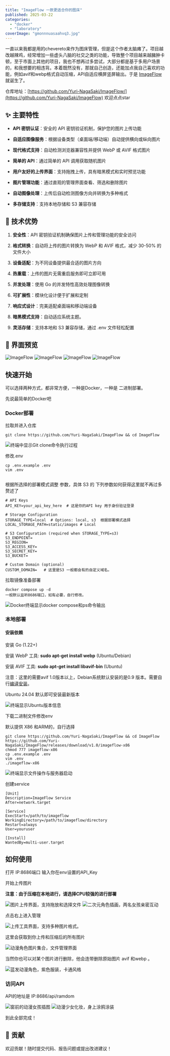 ```yaml
---
title: "ImageFlow 一款更适合你的图床"
published: 2025-03-22
categories: 
  - "docker"
  - "laboratory"
coverImage: "gmonnnuasaahvq3.jpg"
---
```


一直以来我都是用的chevereto来作为图床管理，但是这个作者太脑瘫了。项目越改越辣鸡，经常增加一些虚头八脑的社交之类的功能，导致整个项目越来越臃肿卡顿，至于市面上其他的项目，我也不想再过多尝试，大部分都是基于多用户场景的，和我想要的相违背。本着既然没有，那就自己创造，还能加点我自己喜欢的功能，例如avif和webp格式自动压缩，API自适应横屏竖屏输出。于是 [ImageFlow](https://github.com/Yuri-NagaSaki/ImageFlow/) 就诞生了。

仓库地址：[https://github.com/Yuri-NagaSaki/ImageFlow/](https://github.com/Yuri-NagaSaki/ImageFlow) 欢迎点点star

## ✨ 主要特性[](https://github.com/Yuri-NagaSaki/ImageFlow/blob/main/README_zh.md#-%E4%B8%BB%E8%A6%81%E7%89%B9%E6%80%A7)

- **API 密钥认证**：安全的 API 密钥验证机制，保护您的图片上传功能

- **自适应图像服务**：根据设备类型（桌面端/移动端）自动提供横向或纵向图片

- **现代格式支持**：自动检测浏览器兼容性并提供 WebP 或 AVIF 格式图片

- **简单的 API**：通过简单的 API 调用获取随机图片

- **用户友好的上传界面**：支持拖拽上传，具有暗黑模式和实时预览功能

- **图片管理功能**：通过直观的管理界面查看、筛选和删除图片

- **自动图像处理**：上传后自动检测图像方向并转换为多种格式

- **多存储支持**：支持本地存储和 S3 兼容存储

## 🚀 技术优势

[](https://github.com/Yuri-NagaSaki/ImageFlow/blob/main/README_zh.md#-%E6%8A%80%E6%9C%AF%E4%BC%98%E5%8A%BF)

1. **安全性**：API 密钥验证机制确保图片上传和管理功能的安全访问

3. **格式转换**：自动将上传的图片转换为 WebP 和 AVIF 格式，减少 30-50% 的文件大小

5. **设备适配**：为不同设备提供最合适的图片方向

7. **热重载**：上传的图片无需重启服务即可立即可用

9. **并发处理**：使用 Go 的并发特性高效处理图像转换

11. **可扩展性**：模块化设计便于扩展和定制

13. **响应式设计**：完美适配桌面端和移动端设备

15. **暗黑模式支持**：自动适应系统主题。

17. **灵活存储**：支持本地和 S3 兼容存储，通过 .env 文件轻松配置

## 📸 界面预览

<picture>
    <source srcset="https://s3.catcat.blog/images/2025/03/image1.avif" type="image/avif">
    <source srcset="https://s3.catcat.blog/images/2025/03/image1.webp" type="image/webp">
    <img src="https://s3.catcat.blog/images/2025/03/image1.jpg" alt="ImageFlow" loading="lazy">
</picture>

<picture>
    <source srcset="https://s3.catcat.blog/images/2025/03/image2.avif" type="image/avif">
    <source srcset="https://s3.catcat.blog/images/2025/03/image2.webp" type="image/webp">
    <img src="https://s3.catcat.blog/images/2025/03/image2.jpg" alt="ImageFlow" loading="lazy">
</picture>

<picture>
    <source srcset="https://s3.catcat.blog/images/2025/03/image3.avif" type="image/avif">
    <source srcset="https://s3.catcat.blog/images/2025/03/image3.webp" type="image/webp">
    <img src="https://s3.catcat.blog/images/2025/03/image3.jpg" alt="ImageFlow" loading="lazy">
</picture>

<picture>
    <source srcset="https://s3.catcat.blog/images/2025/03/image4.avif" type="image/avif">
    <source srcset="https://s3.catcat.blog/images/2025/03/image4.webp" type="image/webp">
    <img src="https://s3.catcat.blog/images/2025/03/image4.jpg" alt="ImageFlow" loading="lazy">
</picture>

## 快速开始

可以选择两种方式，都非常方便，一种是Docker，一种是 二进制部署。

先说最简单的Docker吧

### Docker部署

拉取并进入仓库

```shell
git clone https://github.com/Yuri-NagaSaki/ImageFlow && cd ImageFlow
```

<picture>
    <source srcset="https://s3.catcat.blog/images/2025/03/image-23.avif" type="image/avif">
    <source srcset="https://s3.catcat.blog/images/2025/03/image-23.webp" type="image/webp">
    <img src="https://s3.catcat.blog/images/2025/03/image-23.jpg" alt="终端中显示Git clone命令执行过程" loading="lazy">
</picture>

修改.env

```shell
cp .env.example .env
vim .env
```

<picture>
    <source srcset="https://s3.catcat.blog/images/2025/03/image-24.avif" type="image/avif">
    <source srcset="https://s3.catcat.blog/images/2025/03/image-24.webp" type="image/webp">
    <img src="https://s3.catcat.blog/images/2025/03/image-24.jpg" alt="" loading="lazy">
</picture>

根据所选择的部署模式调整 参数，具体 S3 的 下列参数如何获得这里就不再过多赘述了

```shell
# API Keys
API_KEY=your_api_key_here  # 这是你的API key 用于身份验证登录

# Storage Configuration
STORAGE_TYPE=local  # Options: local, s3  根据部署模式选择
LOCAL_STORAGE_PATH=static/images # Local

# S3 Configuration (required when STORAGE_TYPE=s3)
S3_ENDPOINT=
S3_REGION=
S3_ACCESS_KEY=
S3_SECRET_KEY=
S3_BUCKET=

# Custom Domain (optional)
CUSTOM_DOMAIN=   # 这里是S3 一般都会有的自定义域名。
```

拉取镜像准备部署

```shell
docker compose up -d
一般默认监听8686端口，如有必要，自行修改。
```

<picture>
    <source srcset="https://s3.catcat.blog/images/2025/03/image-25.avif" type="image/avif">
    <source srcset="https://s3.catcat.blog/images/2025/03/image-25.webp" type="image/webp">
    <img src="https://s3.catcat.blog/images/2025/03/image-25.jpg" alt="Docker终端显示docker compose和ps命令输出" loading="lazy">
</picture>

### 本地部署

#### 安装依赖

安装 Go (1.22+)

安装 WebP 工具: **sudo apt-get install webp** (Ubuntu/Debian)

安装 AVIF 工具: **sudo apt-get install libavif-bin** (Ubuntu)

注意：这里的需要avif 1.0版本以上，Debian系统默认安装的是0.9 版本。需要自行[编译安装](https://github.com/AOMediaCodec/libavif)。

Ubuntu 24.04 默认即可安装最新版本

<picture>
    <source srcset="https://s3.catcat.blog/images/2025/03/image-26.avif" type="image/avif">
    <source srcset="https://s3.catcat.blog/images/2025/03/image-26.webp" type="image/webp">
    <img src="https://s3.catcat.blog/images/2025/03/image-26.jpg" alt="终端显示Ubuntu版本信息" loading="lazy">
</picture>

下载二进制文件修改env

默认提供 X86 和ARM的，自行选择

```shell
git clone https://github.com/Yuri-NagaSaki/ImageFlow && cd ImageFlow
https://github.com/Yuri-NagaSaki/ImageFlow/releases/download/v1.0/imageflow-x86
chmod 777 imageflow-x86
cp .env.example .env
vim .env
./imageflow-x86
```

<picture>
    <source srcset="https://s3.catcat.blog/images/2025/03/image-27.avif" type="image/avif">
    <source srcset="https://s3.catcat.blog/images/2025/03/image-27.webp" type="image/webp">
    <img src="https://s3.catcat.blog/images/2025/03/image-27.jpg" alt="终端显示文件操作与服务器启动" loading="lazy">
</picture>

创建service

```shell
[Unit]
Description=ImageFlow Service
After=network.target

[Service]
ExecStart=/path/to/imageflow
WorkingDirectory=/path/to/imageflow/directory
Restart=always
User=youruser

[Install]
WantedBy=multi-user.target
```

## 如何使用

打开 IP:8686端口 输入你在env设置的API\_Key

开始上传图片

**注意：由于压缩在本地进行，请选择CPU较强的进行部署**

<picture>
    <source srcset="https://s3.catcat.blog/images/2025/03/image-28.avif" type="image/avif">
    <source srcset="https://s3.catcat.blog/images/2025/03/image-28.webp" type="image/webp">
    <img src="https://s3.catcat.blog/images/2025/03/image-28.jpg" alt="图片上传界面，支持拖放和选择文件" loading="lazy">
</picture>

<picture>
    <source srcset="https://s3.catcat.blog/images/2025/03/image-29.avif" type="image/avif">
    <source srcset="https://s3.catcat.blog/images/2025/03/image-29.webp" type="image/webp">
    <img src="https://s3.catcat.blog/images/2025/03/image-29.jpg" alt="二次元角色插画，两名女孩亲密互动" loading="lazy">
</picture>

点击右上进入管理

<picture>
    <source srcset="https://s3.catcat.blog/images/2025/03/image-30.avif" type="image/avif">
    <source srcset="https://s3.catcat.blog/images/2025/03/image-30.webp" type="image/webp">
    <img src="https://s3.catcat.blog/images/2025/03/image-30.jpg" alt="上传工具界面，支持多种图片格式。" loading="lazy">
</picture>

这里会获取到你上传和压缩后的所有图片

<picture>
    <source srcset="https://s3.catcat.blog/images/2025/03/image-31.avif" type="image/avif">
    <source srcset="https://s3.catcat.blog/images/2025/03/image-31.webp" type="image/webp">
    <img src="https://s3.catcat.blog/images/2025/03/image-31.jpg" alt="动漫角色图片集合，文件管理界面" loading="lazy">
</picture>

<picture>
    <source srcset="https://s3.catcat.blog/images/2025/03/image-32.avif" type="image/avif">
    <source srcset="https://s3.catcat.blog/images/2025/03/image-32.webp" type="image/webp">
    <img src="https://s3.catcat.blog/images/2025/03/image-32.jpg" alt="" loading="lazy">
</picture>

当然你也可以对某个图片进行删除，他会连带删除原始图片 avif 和webp 。

<picture>
    <source srcset="https://s3.catcat.blog/images/2025/03/image-33.avif" type="image/avif">
    <source srcset="https://s3.catcat.blog/images/2025/03/image-33.webp" type="image/webp">
    <img src="https://s3.catcat.blog/images/2025/03/image-33.jpg" alt="蓝发动漫角色，紫色服装，卡通风格" loading="lazy">
</picture>

### 访问API

API的地址是 IP:8686/api/ramdom

<picture>
    <source srcset="https://s3.catcat.blog/images/2025/03/image-34.avif" type="image/avif">
    <source srcset="https://s3.catcat.blog/images/2025/03/image-34.webp" type="image/webp">
    <img src="https://s3.catcat.blog/images/2025/03/image-34.jpg" alt="窗前的动漫女孩插图" loading="lazy">
</picture>

<picture>
    <source srcset="https://s3.catcat.blog/images/2025/03/image-35.avif" type="image/avif">
    <source srcset="https://s3.catcat.blog/images/2025/03/image-35.webp" type="image/webp">
    <img src="https://s3.catcat.blog/images/2025/03/image-35.jpg" alt="动漫少女化妆，身上涂鸦涂装" loading="lazy">
</picture>

到此全部完成！

## 🤝 贡献

欢迎贡献！随时提交代码、报告问题或提出改进建议！
